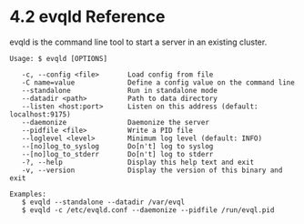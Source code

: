 4.2 evqld Reference
==================

evqld is the command line tool to start a server in an existing cluster.

    Usage: $ evqld [OPTIONS]

       -c, --config <file>       Load config from file
       -C name=value             Define a config value on the command line
       --standalone              Run in standalone mode
       --datadir <path>          Path to data directory
       --listen <host:port>      Listen on this address (default: localhost:9175)
       --daemonize               Daemonize the server
       --pidfile <file>          Write a PID file
       --loglevel <level>        Minimum log level (default: INFO)
       --[no]log_to_syslog       Do[n't] log to syslog
       --[no]log_to_stderr       Do[n't] log to stderr
       -?, --help                Display this help text and exit
       -v, --version             Display the version of this binary and exit
                                                           
    Examples:                                              
       $ evqld --standalone --datadir /var/evql
       $ evqld -c /etc/evqld.conf --daemonize --pidfile /run/evql.pid

